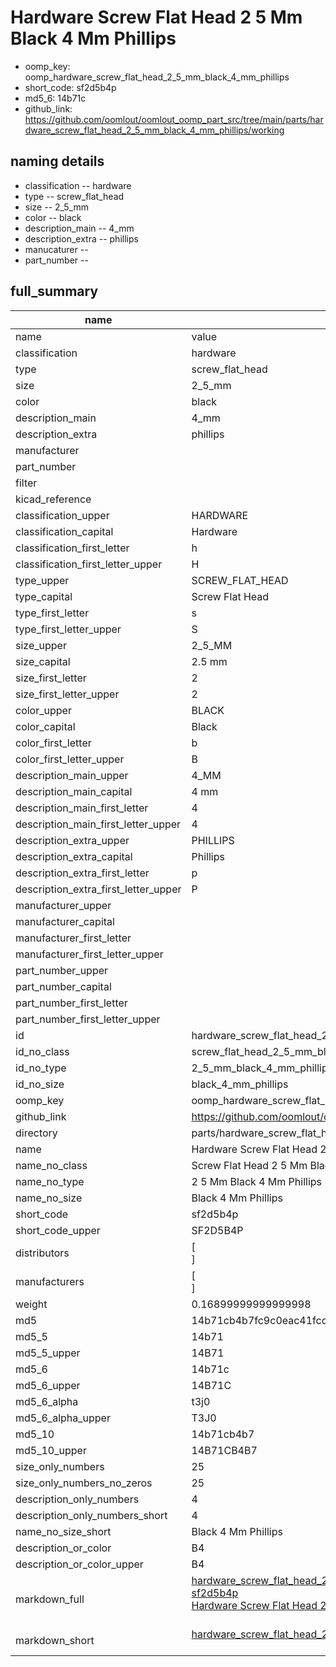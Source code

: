 # Hardware Screw Flat Head 2 5 Mm Black 4 Mm Phillips

  
* oomp_key: oomp_hardware_screw_flat_head_2_5_mm_black_4_mm_phillips 
* short_code: sf2d5b4p
* md5_6: 14b71c  
* github_link: https://github.com/oomlout/oomlout_oomp_part_src/tree/main/parts/hardware_screw_flat_head_2_5_mm_black_4_mm_phillips/working  
## naming details
* classification -- hardware
* type -- screw_flat_head
* size -- 2_5_mm
* color -- black
* description_main -- 4_mm
* description_extra -- phillips
* manucaturer -- 
* part_number -- 





## full_summary
| name | value | 
| --- | --- | 
| name | value | 
| classification | hardware | 
| type | screw_flat_head | 
| size | 2_5_mm | 
| color | black | 
| description_main | 4_mm | 
| description_extra | phillips | 
| manufacturer |  | 
| part_number |  | 
| filter |  | 
| kicad_reference |  | 
| classification_upper | HARDWARE | 
| classification_capital | Hardware | 
| classification_first_letter | h | 
| classification_first_letter_upper | H | 
| type_upper | SCREW_FLAT_HEAD | 
| type_capital | Screw Flat Head | 
| type_first_letter | s | 
| type_first_letter_upper | S | 
| size_upper | 2_5_MM | 
| size_capital | 2.5 mm | 
| size_first_letter | 2 | 
| size_first_letter_upper | 2 | 
| color_upper | BLACK | 
| color_capital | Black | 
| color_first_letter | b | 
| color_first_letter_upper | B | 
| description_main_upper | 4_MM | 
| description_main_capital | 4 mm | 
| description_main_first_letter | 4 | 
| description_main_first_letter_upper | 4 | 
| description_extra_upper | PHILLIPS | 
| description_extra_capital | Phillips | 
| description_extra_first_letter | p | 
| description_extra_first_letter_upper | P | 
| manufacturer_upper |  | 
| manufacturer_capital |  | 
| manufacturer_first_letter |  | 
| manufacturer_first_letter_upper |  | 
| part_number_upper |  | 
| part_number_capital |  | 
| part_number_first_letter |  | 
| part_number_first_letter_upper |  | 
| id | hardware_screw_flat_head_2_5_mm_black_4_mm_phillips | 
| id_no_class | screw_flat_head_2_5_mm_black_4_mm_phillips | 
| id_no_type | 2_5_mm_black_4_mm_phillips | 
| id_no_size | black_4_mm_phillips | 
| oomp_key | oomp_hardware_screw_flat_head_2_5_mm_black_4_mm_phillips | 
| github_link | https://github.com/oomlout/oomlout_oomp_part_src/tree/main/parts/hardware_screw_flat_head_2_5_mm_black_4_mm_phillips/working | 
| directory | parts/hardware_screw_flat_head_2_5_mm_black_4_mm_phillips | 
| name | Hardware Screw Flat Head 2 5 Mm Black 4 Mm Phillips | 
| name_no_class | Screw Flat Head 2 5 Mm Black 4 Mm Phillips | 
| name_no_type | 2 5 Mm Black 4 Mm Phillips | 
| name_no_size | Black 4 Mm Phillips | 
| short_code | sf2d5b4p | 
| short_code_upper | SF2D5B4P | 
| distributors | [<br>] | 
| manufacturers | [<br>] | 
| weight | 0.16899999999999998 | 
| md5 | 14b71cb4b7fc9c0eac41fccf0fdc9359 | 
| md5_5 | 14b71 | 
| md5_5_upper | 14B71 | 
| md5_6 | 14b71c | 
| md5_6_upper | 14B71C | 
| md5_6_alpha | t3j0 | 
| md5_6_alpha_upper | T3J0 | 
| md5_10 | 14b71cb4b7 | 
| md5_10_upper | 14B71CB4B7 | 
| size_only_numbers | 25 | 
| size_only_numbers_no_zeros | 25 | 
| description_only_numbers | 4 | 
| description_only_numbers_short | 4 | 
| name_no_size_short | Black 4 Mm Phillips | 
| description_or_color | B4 | 
| description_or_color_upper | B4 | 
| markdown_full | [hardware_screw_flat_head_2_5_mm_black_4_mm_phillips](https://github.com/oomlout/oomlout_oomp_part_src/tree/main/parts/hardware_screw_flat_head_2_5_mm_black_4_mm_phillips/working)<br>[sf2d5b4p](https://github.com/oomlout/oomlout_oomp_part_src/tree/main/parts/hardware_screw_flat_head_2_5_mm_black_4_mm_phillips/working)<br>[Hardware Screw Flat Head 2 5 Mm Black 4 Mm Phillips](https://github.com/oomlout/oomlout_oomp_part_src/tree/main/parts/hardware_screw_flat_head_2_5_mm_black_4_mm_phillips/working)<br><br> | 
| markdown_short | [hardware_screw_flat_head_2_5_mm_black_4_mm_phillips](https://github.com/oomlout/oomlout_oomp_part_src/tree/main/parts/hardware_screw_flat_head_2_5_mm_black_4_mm_phillips/working)<br><br> | 
